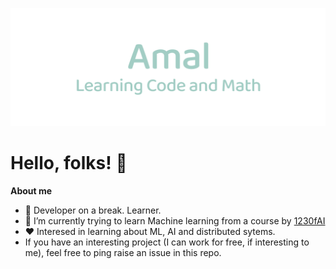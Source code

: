 
![Header](https://raw.githubusercontent.com/rajamal/rajamal/master/images/header.png "Header")
<br />

# Hello, folks! 👋

**About me**

- 💼 Developer on a break. Learner.
- 🌱 I’m currently trying to learn Machine learning from a course by  [1230fAI](https://123ofai.com/)
- ❤️ Interesed in learning about ML, AI and distributed sytems. 
- If you have an interesting project (I can work for free, if interesting to me), feel free to ping raise an issue in this repo.
